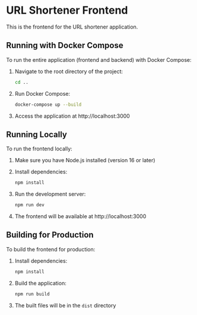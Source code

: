 # URL Shortener Frontend

This is the frontend for the URL shortener application.

## Running with Docker Compose

To run the entire application (frontend and backend) with Docker Compose:

1. Navigate to the root directory of the project:
   ```bash
   cd ..
   ```

2. Run Docker Compose:
   ```bash
   docker-compose up --build
   ```

3. Access the application at http://localhost:3000

## Running Locally

To run the frontend locally:

1. Make sure you have Node.js installed (version 16 or later)

2. Install dependencies:
   ```bash
   npm install
   ```

3. Run the development server:
   ```bash
   npm run dev
   ```

4. The frontend will be available at http://localhost:3000

## Building for Production

To build the frontend for production:

1. Install dependencies:
   ```bash
   npm install
   ```

2. Build the application:
   ```bash
   npm run build
   ```

3. The built files will be in the `dist` directory
